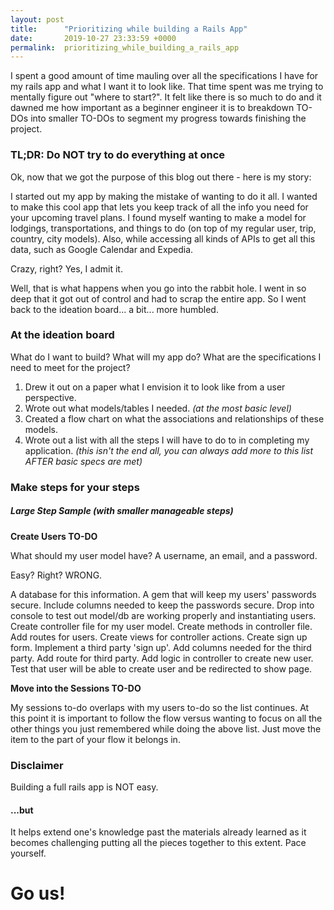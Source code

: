 ```yaml
---
layout: post
title:      "Prioritizing while building a Rails App"
date:       2019-10-27 23:33:59 +0000
permalink:  prioritizing_while_building_a_rails_app
---
```



I spent a good amount of time mauling over all the specifications I have for my rails app and what I want it to look like. That time spent was me trying to mentally figure out "where to start?". It felt like there is so much to do and it dawned me how important as a beginner engineer it is to breakdown TO-DOs into smaller TO-DOs to segment my progress towards finishing the project.

### TL;DR: Do NOT try to do everything at once

Ok, now that we got the purpose of this blog out there - here is my story: 

I started out my app by making the mistake of wanting to do it all. I wanted to make this cool app that lets you keep track of all the info you need for your upcoming travel plans. I found myself wanting to make a model for lodgings, transportations, and things to do (on top of my regular user, trip, country, city models). Also, while accessing all kinds of APIs to get all this data, such as Google Calendar and Expedia.

Crazy, right? Yes, I admit it.

Well, that is what happens when you go into the rabbit hole. I went in so deep that it got out of control and had to scrap the entire app. So I went back to the ideation board... a bit... more humbled.


### At the ideation board

What do I want to build? 
What will my app do?
What are the specifications I need to meet for the project?

1. Drew it out on a paper what I envision it to look like from a user perspective.
2. Wrote out what models/tables I needed. *(at the most basic level)*
3. Created a flow chart on what the associations and relationships of these models.
4. Wrote out a list with all the steps I will have to do to in completing my application. *(this isn't the end all, you can always add more to this list AFTER basic specs are met)*

### Make steps for your steps


##### Large Step Sample (with smaller manageable steps)

**Create Users TO-DO**

What should my user model have?
A username, an email, and a password.

Easy? Right? WRONG.

A database for this information.
A gem that will keep my users' passwords secure.
Include columns needed to keep the passwords secure.
Drop into console to test out model/db are working properly and instantiating users.
Create controller file for my user model.
Create methods in controller file.
Add routes for users.
Create views for controller actions.
Create sign up form.
Implement a third party 'sign up'.
Add columns needed for the third party.
Add route for third party.
Add logic in controller to create new user.
Test that user will be able to create user and be redirected to show page.

**Move into the Sessions TO-DO**

My sessions to-do overlaps with my users to-do so the list continues. At this point it is important to follow the flow versus wanting to focus on all the other things you just remembered while doing the above list. Just move the item to the part of your flow it belongs in.


### Disclaimer

Building a full rails app is NOT easy. 


#### ...but

It helps extend one's knowledge past the materials already learned as it becomes challenging putting all the pieces together to this extent. Pace yourself. 


# Go us! 



